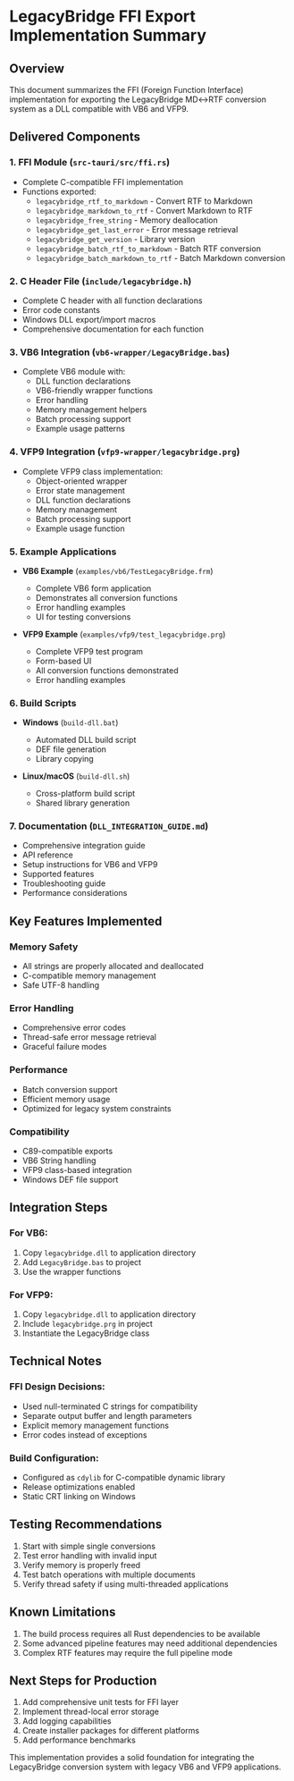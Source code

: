 # LegacyBridge FFI Export Implementation Summary

## Overview

This document summarizes the FFI (Foreign Function Interface) implementation for exporting the LegacyBridge MD↔RTF conversion system as a DLL compatible with VB6 and VFP9.

## Delivered Components

### 1. FFI Module (`src-tauri/src/ffi.rs`)
- Complete C-compatible FFI implementation
- Functions exported:
  - `legacybridge_rtf_to_markdown` - Convert RTF to Markdown
  - `legacybridge_markdown_to_rtf` - Convert Markdown to RTF
  - `legacybridge_free_string` - Memory deallocation
  - `legacybridge_get_last_error` - Error message retrieval
  - `legacybridge_get_version` - Library version
  - `legacybridge_batch_rtf_to_markdown` - Batch RTF conversion
  - `legacybridge_batch_markdown_to_rtf` - Batch Markdown conversion

### 2. C Header File (`include/legacybridge.h`)
- Complete C header with all function declarations
- Error code constants
- Windows DLL export/import macros
- Comprehensive documentation for each function

### 3. VB6 Integration (`vb6-wrapper/LegacyBridge.bas`)
- Complete VB6 module with:
  - DLL function declarations
  - VB6-friendly wrapper functions
  - Error handling
  - Memory management helpers
  - Batch processing support
  - Example usage patterns

### 4. VFP9 Integration (`vfp9-wrapper/legacybridge.prg`)
- Complete VFP9 class implementation:
  - Object-oriented wrapper
  - Error state management
  - DLL function declarations
  - Memory management
  - Batch processing support
  - Example usage function

### 5. Example Applications
- **VB6 Example** (`examples/vb6/TestLegacyBridge.frm`)
  - Complete VB6 form application
  - Demonstrates all conversion functions
  - Error handling examples
  - UI for testing conversions

- **VFP9 Example** (`examples/vfp9/test_legacybridge.prg`)
  - Complete VFP9 test program
  - Form-based UI
  - All conversion functions demonstrated
  - Error handling examples

### 6. Build Scripts
- **Windows** (`build-dll.bat`)
  - Automated DLL build script
  - DEF file generation
  - Library copying

- **Linux/macOS** (`build-dll.sh`)
  - Cross-platform build script
  - Shared library generation

### 7. Documentation (`DLL_INTEGRATION_GUIDE.md`)
- Comprehensive integration guide
- API reference
- Setup instructions for VB6 and VFP9
- Supported features
- Troubleshooting guide
- Performance considerations

## Key Features Implemented

### Memory Safety
- All strings are properly allocated and deallocated
- C-compatible memory management
- Safe UTF-8 handling

### Error Handling
- Comprehensive error codes
- Thread-safe error message retrieval
- Graceful failure modes

### Performance
- Batch conversion support
- Efficient memory usage
- Optimized for legacy system constraints

### Compatibility
- C89-compatible exports
- VB6 String handling
- VFP9 class-based integration
- Windows DEF file support

## Integration Steps

### For VB6:
1. Copy `legacybridge.dll` to application directory
2. Add `LegacyBridge.bas` to project
3. Use the wrapper functions

### For VFP9:
1. Copy `legacybridge.dll` to application directory
2. Include `legacybridge.prg` in project
3. Instantiate the LegacyBridge class

## Technical Notes

### FFI Design Decisions:
- Used null-terminated C strings for compatibility
- Separate output buffer and length parameters
- Explicit memory management functions
- Error codes instead of exceptions

### Build Configuration:
- Configured as `cdylib` for C-compatible dynamic library
- Release optimizations enabled
- Static CRT linking on Windows

## Testing Recommendations

1. Start with simple single conversions
2. Test error handling with invalid input
3. Verify memory is properly freed
4. Test batch operations with multiple documents
5. Verify thread safety if using multi-threaded applications

## Known Limitations

1. The build process requires all Rust dependencies to be available
2. Some advanced pipeline features may need additional dependencies
3. Complex RTF features may require the full pipeline mode

## Next Steps for Production

1. Add comprehensive unit tests for FFI layer
2. Implement thread-local error storage
3. Add logging capabilities
4. Create installer packages for different platforms
5. Add performance benchmarks

This implementation provides a solid foundation for integrating the LegacyBridge conversion system with legacy VB6 and VFP9 applications.